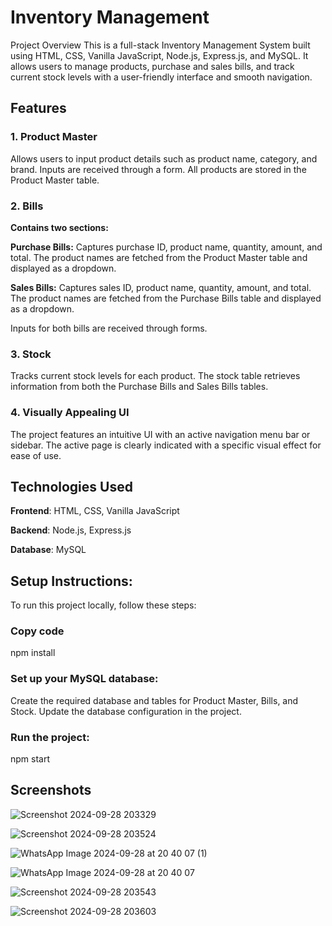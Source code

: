 # Inventory Management 

Project Overview
This is a full-stack Inventory Management System built using HTML, CSS, Vanilla JavaScript, Node.js, Express.js, and MySQL. It allows users to manage products, purchase and sales bills, and track current stock levels with a user-friendly interface and smooth navigation.

## Features

### 1. Product Master

Allows users to input product details such as product name, category, and brand.
Inputs are received through a form.
All products are stored in the Product Master table.

### 2. Bills

**Contains two sections:**

**Purchase Bills:** Captures purchase ID, product name, quantity, amount, and total.
The product names are fetched from the Product Master table and displayed as a dropdown.

**Sales Bills:** Captures sales ID, product name, quantity, amount, and total.
The product names are fetched from the Purchase Bills table and displayed as a dropdown.

Inputs for both bills are received through forms.

### 3. Stock
   
Tracks current stock levels for each product.
The stock table retrieves information from both the Purchase Bills and Sales Bills tables.

### 4. Visually Appealing UI
   
The project features an intuitive UI with an active navigation menu bar or sidebar.
The active page is clearly indicated with a specific visual effect for ease of use.

## Technologies Used

**Frontend**: HTML, CSS, Vanilla JavaScript

**Backend**: Node.js, Express.js

**Database**: MySQL

## Setup Instructions:

To run this project locally, follow these steps:

### Copy code

npm install

### Set up your MySQL database:

Create the required database and tables for Product Master, Bills, and Stock.
Update the database configuration in the project.

### Run the project:

npm start


## Screenshots
![Screenshot 2024-09-28 203329](https://github.com/user-attachments/assets/0428ba3e-7556-415e-9412-ac7bf6591741)

![Screenshot 2024-09-28 203524](https://github.com/user-attachments/assets/23f64691-e70c-4931-8155-71aaaa71e8e7)

![WhatsApp Image 2024-09-28 at 20 40 07 (1)](https://github.com/user-attachments/assets/7611736f-7bc8-4770-9c81-abdc64f3ea91)

![WhatsApp Image 2024-09-28 at 20 40 07](https://github.com/user-attachments/assets/d05bba52-0d61-417b-904c-83fc41a47372)


![Screenshot 2024-09-28 203543](https://github.com/user-attachments/assets/c746c557-0928-49a2-8d00-6e4d2476ed66)

![Screenshot 2024-09-28 203603](https://github.com/user-attachments/assets/a6254509-8765-459b-bb53-838b0544a4e9)



